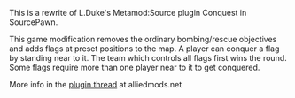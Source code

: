 This is a rewrite of L.Duke's Metamod:Source plugin Conquest in SourcePawn.

This game modification removes the ordinary bombing/rescue objectives and adds flags at preset positions to the map. A player can conquer a flag by standing near to it. The team which controls all flags first wins the round.
Some flags require more than one player near to it to get conquered.

More info in the [plugin thread](http://forums.alliedmods.net/showthread.php?t=154354) at alliedmods.net